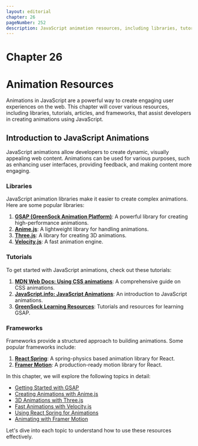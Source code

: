 ```yaml
---
layout: editorial
chapter: 26
pageNumber: 252
description: JavaScript animation resources, including libraries, tutorials, articles, and frameworks to create engaging animations.
---
```


# Chapter 26
# Animation Resources

Animations in JavaScript are a powerful way to create engaging user experiences on the web. This chapter will cover various resources, including libraries, tutorials, articles, and frameworks, that assist developers in creating animations using JavaScript.

## Introduction to JavaScript Animations

JavaScript animations allow developers to create dynamic, visually appealing web content. Animations can be used for various purposes, such as enhancing user interfaces, providing feedback, and making content more engaging.

### Libraries

JavaScript animation libraries make it easier to create complex animations. Here are some popular libraries:

1. **[GSAP (GreenSock Animation Platform)](https://greensock.com/gsap/)**: A powerful library for creating high-performance animations.
2. **[Anime.js](https://animejs.com/)**: A lightweight library for handling animations.
3. **[Three.js](https://threejs.org/)**: A library for creating 3D animations.
4. **[Velocity.js](http://velocityjs.org/)**: A fast animation engine.

### Tutorials

To get started with JavaScript animations, check out these tutorials:

1. **[MDN Web Docs: Using CSS animations](https://developer.mozilla.org/en-US/docs/Web/CSS/CSS_Animations/Using_CSS_animations)**: A comprehensive guide on CSS animations.
2. **[JavaScript.info: JavaScript Animations](https://javascript.info/js-animation/)**: An introduction to JavaScript animations.
3. **[GreenSock Learning Resources](https://greensock.com/learning/)**: Tutorials and resources for learning GSAP.

### Frameworks

Frameworks provide a structured approach to building animations. Some popular frameworks include:

1. **[React Spring](https://react-spring.io/)**: A spring-physics based animation library for React.
2. **[Framer Motion](https://www.framer.com/motion/)**: A production-ready motion library for React.

In this chapter, we will explore the following topics in detail:

* [Getting Started with GSAP](./gsap.md)
* [Creating Animations with Anime.js](./animejs.md)
* [3D Animations with Three.js](./threejs.md)
* [Fast Animations with Velocity.js](./velocityjs.md)
* [Using React Spring for Animations](./react-spring.md)
* [Animating with Framer Motion](./framer-motion.md)

Let's dive into each topic to understand how to use these resources effectively.